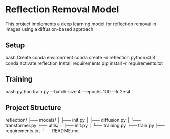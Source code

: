 # Reflection Removal Model

This project implements a deep learning model for reflection removal in images using a diffusion-based approach.

## Setup
bash
Create conda environment
conda create -n reflection python=3.8
conda activate reflection
Install requirements
pip install -r requirements.txt

## Training
bash
python train.py --batch-size 4 --epochs 100 --lr 2e-4

## Project Structure
reflection/
├── models/
│ ├── init.py
│ ├── diffusion.py
│ └── transformer.py
├── utils/
│ ├── init.py
│ └── training.py
├── train.py
├── requirements.txt
└── README.md